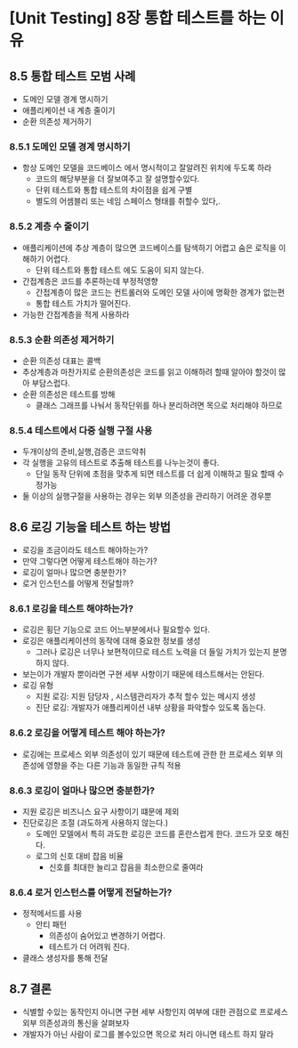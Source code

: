 # [Unit Testing] 8장 통합 테스트를 하는 이유

## 8.5 통합 테스트 모범 사례
- 도메인 모델 경계 명시하기
- 애플리케이션 내 계층 줄이기
- 순환 의존성 제거하기

### 8.5.1 도메인 모델 경계 명시하기
- 항상 도메인 모델을 코드베이스 에서 명시적이고 잘알려진 위치에 두도록 하라
  - 코드의 해당부분을 더 잘보여주고 잘 설명할수있다.
  - 단위 테스트와 통합 테스트의 차이점을 쉽게 구별
  - 별도의 어셈블리 또는 네임 스페이스 형태를 취할수 있다,.

### 8.5.2 계층 수 줄이기
- 애플리케이션에 추상 계층이 많으면 코드베이스를 탐색하기 어렵고 숨은 로직을 이해하기 어렵다.
  - 단위 테스트와 통합 테스트 에도 도움이 되지 않는다.
- 간접계층은 코드를 추론하는데 부정적영향
  - 간접계층이 많은 코드는 컨트롤러와 도메인 모델 사이에 명확한 경계가 없는편
  - 통합 테스트 가치가 떨어진다.
- 가능한 간접계층을 적게 사용하라

### 8.5.3 순환 의존성 제거하기
- 순환 의존성 대표는 콜백
- 추상계층과 마찬가지로 순환의존성은 코드를 읽고 이해하려 할때 알아야 할것이 많아 부담스럽다.
- 순환 의존성은 테스트를 방해
  - 클래스 그래프를 나눠서 동작단위를 하나 분리하려면 목으로 처리해야 하므로 

### 8.5.4 테스트에서 다중 실행 구절 사용
- 두개이상의 준비,실행,검증은 코드악취 
- 각 실행을 고유의 테스트로 추출해 테스트를 나누는것이 좋다.
  - 단일 동작 단위에 초점을 맞추게 되면 테스트를 더 쉽게 이해하고 필요 할때 수정가능
- 둘 이상의 실행구절을 사용하는 경우는 외부 의존성을 관리하기 어려운 경우뿐

## 8.6 로깅 기능을 테스트 하는 방법
- 로깅을 조금이라도 테스트 해야하는가?
- 만약 그렇다면 어떻게 테스트해야 하는가?
- 로깅이 얼마나 많으면 충분한가?
- 로거 인스턴스를 어떻게 전달할까?

### 8.6.1 로깅을 테스트 해야하는가?
- 로깅은 횡단 기능으로 코드 어느부분에서나 필요할수 있다.
- 로깅은 애플리케이션의 동작에 대해 중요한 정보를 생성 
  - 그러나 로깅은 너무나 보편적이므로 테스트 노력을 더 들일 가치가 있는지 분명하지 않다.
- 보는이가 개발자 뿐이라면 구현 세부 사항이기 때문에 테스트해서는 안된다.
- 로깅 유형
  - 지원 로깅: 지원 담당자 , 시스템관리자가 추적 할수 있는 메시지 생성
  - 진단 로깅: 개발자가 애플리케이션 내부 상황을 파악할수 있도록 돕는다.

### 8.6.2 로깅을 어떻게 테스트 해야 하는가?
- 로깅에는 프로세스 외부 의존성이 있기 때문에 테스트에 관한 한 프로세스 외부 의존성에 영향을 주는 다른 기능과 동일한 규칙 적용

### 8.6.3  로깅이 얼마나 많으면 충분한가?
- 지원 로깅은 비즈니스 요구 사항이기 떄문에 제외
- 진단로깅은 조절 (과도하게 사용하지 않는다.)
  - 도메인 모델에서 특히 과도한 로깅은 코드를 혼란스럽게 한다. 코드가 모호 해진다.
  - 로그의 신호 대비 잡음 비율
    - 신호를 최대한 늘리고 잡음을 최소한으로 줄여라

### 8.6.4 로거 인스턴스를 어떻게 전달하는가?
- 정적메서드를 사용
  - 안티 패턴 
    - 의존성이 숨어있고 변경하기 어렵다.
    - 테스트가 더 어려워 진다.
- 클래스 생성자를 통해 전달

## 8.7 결론
- 식별할 수있는 동작인지 아니면 구현 세부 사항인지 여부에 대한 관점으로 프로세스 외부 의존성과의 통신을 살펴보자
- 개발자가 아닌 사람이 로그를 볼수있으면 목으로 처리 아니면 테스트 하지 말라